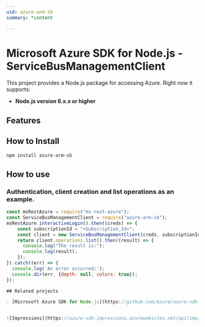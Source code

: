 ```yaml
---
uid: azure-arm-sb
summary: *content

---
```

# Microsoft Azure SDK for Node.js - ServiceBusManagementClient
This project provides a Node.js package for accessing Azure. Right now it supports:
- **Node.js version 6.x.x or higher**

## Features


## How to Install

```bash
npm install azure-arm-sb
```

## How to use

### Authentication, client creation and list operations as an example.

```javascript
const msRestAzure = require("ms-rest-azure");
const ServiceBusManagementClient = require("azure-arm-sb");
msRestAzure.interactiveLogin().then((creds) => {
    const subscriptionId = "<Subscription_Id>";
    const client = new ServiceBusManagementClient(creds, subscriptionId);
    return client.operations.list().then((result) => {
      console.log("The result is:");
      console.log(result);
    });
}).catch((err) => {
  console.log('An error occurred:');
  console.dir(err, {depth: null, colors: true});
});

## Related projects

- [Microsoft Azure SDK for Node.js](https://github.com/Azure/azure-sdk-for-node)


![Impressions](https://azure-sdk-impressions.azurewebsites.net/api/impressions/azure-sdk-for-node%2Flib%2Fservices%2FserviceBusManagement2%2FREADME.png)
